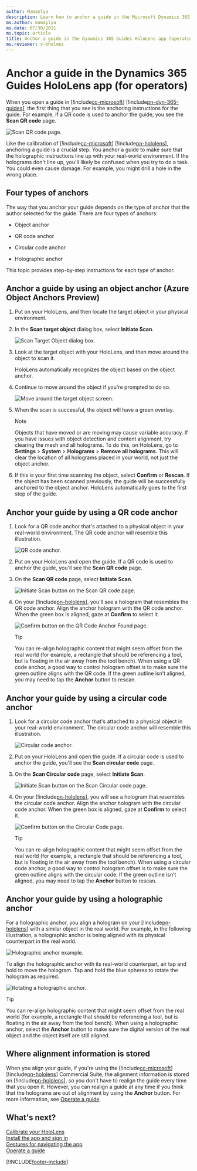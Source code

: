 ```yaml
---
author: Mamaylya
description: Learn how to anchor a guide in the Microsoft Dynamics 365 Guides HoloLens app if you're an operator.
ms.author: mamaylya
ms.date: 07/30/2021
ms.topic: article
title: Anchor a guide in the Dynamics 365 Guides HoloLens app (operators)
ms.reviewer: v-bholmes
---
```


# Anchor a guide in the Dynamics 365 Guides HoloLens app (for operators)

When you open a guide in [!include[cc-microsoft](../includes/cc-microsoft.md)] [!include[pn-dyn-365-guides](../includes/pn-dyn-365-guides.md)], the first thing that you see is the anchoring instructions for the guide. For example, if a QR code is used to anchor the guide, you see the **Scan QR code** page.

![Scan QR code page.](media/qr-code-scan.jpg "Scan QR code page")

Like the calibration of [!include[cc-microsoft](../includes/cc-microsoft.md)] [!include[pn-hololens](../includes/pn-hololens.md)], anchoring a guide is a crucial step. You anchor a guide to make sure that the holographic instructions line up with your real-world environment. If the holograms don't line up, you'll likely be confused when you try to do a task. You could even cause damage. For example, you might drill a hole in the wrong place.

## Four types of anchors

The way that you anchor your guide depends on the type of anchor that the author selected for the guide. There are four types of anchors: 

- Object anchor

- QR code anchor

- Circular code anchor

- Holographic anchor

This topic provides step-by-step instructions for each type of anchor.

## Anchor a guide by using an object anchor (Azure Object Anchors Preview)

1. Put on your HoloLens, and then locate the target object in your physical environment.

2. In the **Scan target object** dialog box, select **Initiate Scan**.

     ![Scan Target Object dialog box.](media/azure-object-scan.jpg "Scan Target Object dialog box")
 
3. Look at the target object with your HoloLens, and then move around the object to scan it. 

    HoloLens automatically recognizes the object based on the object anchor. 

4. Continue to move around the object if you're prompted to do so.

    ![Move around the target object screen.](media/AOA-move-around.PNG "Move around the target object screen") 
  
5. When the scan is successful, the object will have a green overlay.

    > [!NOTE]
    > Objects that have moved or are moving may cause variable accuracy. If you have issues with object detection and content alignment, try clearing the mesh and all holograms. To do this, on HoloLens, go to **Settings** > **System** > **Holograms** > **Remove all holograms**. This will clear the location of all holograms placed in your world, not just the object anchor.

6. If this is your first time scanning the object, select **Confirm** or **Rescan**. If the object has been scanned previously, the guide will be successfully anchored to the object anchor. HoloLens automatically goes to the first step of the guide. 
 
## Anchor your guide by using a QR code anchor

1. Look for a QR code anchor that's attached to a physical object in your real-world environment. The QR code anchor will resemble this illustration.

    ![QR code anchor.](media/qr-code-example.PNG "QR code anchor")

2. Put on your HoloLens and open the guide. If a QR code is used to anchor the guide, you'll see the **Scan QR code** page.

3. On the **Scan QR code** page, select **Initiate Scan**. 

    ![Initiate Scan button on the Scan QR code page.](media/qr-code-scan.jpg "Initiate Scan button on the Scan QR code page")

3. On your [!include[pn-hololens](../includes/pn-hololens.md)], you'll see a hologram that resembles the QR code anchor. Align the anchor hologram with the QR code anchor. When the green box is aligned, gaze at **Confirm** to select it.
    
    ![Confirm button on the QR Code Anchor Found page.](media/qr-code-confirm.jpg "Confirm button on the QR Code Anchor Found page")
    
    > [!TIP]
    > You can re-align holographic content that might seem offset from the real world (for example, a rectangle that should be referencing a tool, but is floating in the air away from the tool bench). When using a QR code anchor, a good way to control hologram offset is to make sure the green outline aligns with the QR code. If the green outline isn’t aligned, you may need to tap the **Anchor** button to rescan. 

## Anchor your guide by using a circular code anchor

1. Look for a circular code anchor that's attached to a physical object in your real-world environment. The circular code anchor will resemble this illustration.

    ![Circular code anchor.](media/circular-code-example.PNG "Circular code anchor")

2. Put on your HoloLens and open the guide. If a circular code is used to anchor the guide, you'll see the **Scan circular code** page.

3. On the **Scan Circular code** page, select **Initiate Scan**. 

    ![Initiate Scan button on the Scan Circular code page.](media/circular-code-scan.jpg "Initiate Scan button on the Scan Circular code page")

4. On your [!include[pn-hololens](../includes/pn-hololens.md)], you will see a hologram that resembles the circular code anchor. Align the anchor hologram with the circular code anchor. When the green box is aligned, gaze at **Confirm** to select it.

    ![Confirm button on the Circular Code page.](media/circular-code-confirm.jpg "Confirm button on the Circular Code page")
    
    > [!TIP]
    > You can re-align holographic content that might seem offset from the real world (for example, a rectangle that should be referencing a tool, but is floating in the air away from the tool bench). When using a circular code anchor, a good way to control hologram offset is to make sure the green outline aligns with the circular code. If the green outline isn’t aligned, you may need to tap the **Anchor** button to rescan. 

## Anchor your guide by using a holographic anchor

For a holographic anchor, you align a hologram on your [!include[pn-hololens](../includes/pn-hololens.md)] with a similar object in the real world. For example, in the following illustration, a holographic anchor is being aligned with its physical counterpart in the real world.

![Holographic anchor example.](media/digital-anchor-example.PNG "Holographic anchor example")

To align the holographic anchor with its real-world counterpart, air tap and hold to move the hologram. Tap and hold the blue spheres to rotate the hologram as required.

![Rotating a holographic anchor.](media/rotate-digital-anchor.PNG "Rotating a holographic anchor")

> [!TIP]
> You can re-align holographic content that might seem offset from the real world (for example, a rectangle that should be referencing a tool, but is floating in the air away from the tool bench). When using a holographic anchor, select the **Anchor** button to make sure the digital version of the real object and the object itself are still aligned.

## Where alignment information is stored

When you align your guide, if you're using the [!include[cc-microsoft](../includes/cc-microsoft.md)] [!include[pn-hololens](../includes/pn-hololens.md)] Commercial Suite, the alignment information is stored on [!include[pn-hololens](../includes/pn-hololens.md)], so you don't have to realign the guide every time that you open it. However, you can realign a guide at any time if you think that the holograms are out of alignment by using the **Anchor** button. For more information, see [Operate a guide](operator-step-card-orientation.md).

## What's next?

[Calibrate your HoloLens](operator-calibrate.md)<br>
[Install the app and sign in](install-sign-in-operator.md)<br>
[Gestures for navigating the app](operator-gestures.md)<br>
[Operate a guide](operator-step-card-orientation.md)


[!INCLUDE[footer-include](../includes/footer-banner.md)]
